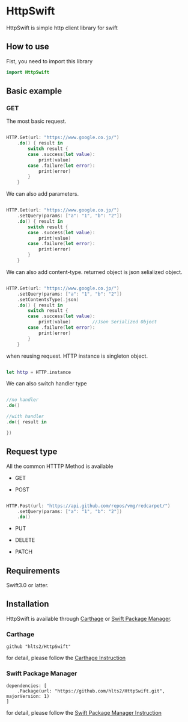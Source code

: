 # HttpSwift
HttpSwift is simple http client library for swift

## How to use
Fist, you need to import this library

```swift
import HttpSwift
```

## Basic example

### GET

The most basic request.

```swift

HTTP.Get(url: "https://www.google.co.jp/")
    .do() { result in
        switch result {
        case .success(let value):
            print(value)
        case .failure(let error):
            print(error)
        }
    }

```

We can also add parameters.

```swift

HTTP.Get(url: "https://www.google.co.jp/")
    .setQuery(params: ["a": "1", "b": "2"])
    .do() { result in
        switch result {
        case .success(let value):
            print(value)
        case .failure(let error):
            print(error)
        }
    }

```

We can also add content-type. returned object is json selialized object.

```swift

HTTP.Get(url: "https://www.google.co.jp/")
    .setQuery(params: ["a": "1", "b": "2"])
    .setContentsType(.json)
    .do() { result in
        switch result {
        case .success(let value):
            print(value)        //Json Serialized Object
        case .failure(let error):
            print(error)
        }
    }

```

when reusing request. HTTP instance is singleton object.

```swift

let http = HTTP.instance

```

We can also switch handler type

```swift

//no handler
.do()

//with handler
.do({ result in

})
```

## Request type
All the common HTTTP Method is available

- GET

- POST

```swift

HTTP.Post(url: "https://api.github.com/repos/vmg/redcarpet/")
    .setQuery(params: ["a": "1", "b": "2"])
    .do()

```

- PUT

- DELETE

- PATCH


## Requirements
Swift3.0 or latter.

## Installation

HttpSwift is available through [Carthage](https://github.com/Carthage/Carthage) or
[Swift Package Manager](https://github.com/apple/swift-package-manager).

### Carthage

```
github "hlts2/HttpSwift"
```

for detail, please follow the [Carthage Instruction](https://github.com/Carthage/Carthage#if-youre-building-for-ios-tvos-or-watchos)

### Swift Package Manager

```
dependencies: [
    .Package(url: "https://github.com/hlts2/HttpSwift.git", majorVersion: 1)
]
```

for detail, please follow the [Swift Package Manager Instruction](https://github.com/apple/swift-package-manager/blob/master/Documentation/Usage.md)
